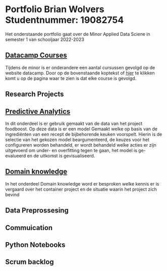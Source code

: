 # Portfolio Brian Wolvers Studentnummer: 19082754
Het onderstaande portfolio gaat over de Minor Applied Data Sciene in semester 1 van schooljaar 2022-2023
## [Datacamp Courses](https://github.com/BrianWolvers/ADS/blob/main/DatacampCourses.md)
Tijdens de minor is er onderandere een aantal cursussen gevolgd op de website datacamp. Door op de bovenstaande koptekst of [hier](https://github.com/BrianWolvers/ADS/blob/main/Datacamp_Courses.md) te klikken komt u op de pagina waar te zien is dat elke course is gevolgd.
## Research Projects


## [Predictive Analytics](https://github.com/BrianWolvers/ADS/blob/main/PredictiveModels.md)
In dit onderdeel is er gebruik gemaakt van de data van het project foodboost. Op deze data is er een model Gemaakt welke op basis van de ingrediënten van een recept de bijbehorende keuken voorspelt. Hierin is de selectie van het gekozen model beargumenteerd, de keuzes voor het configureren worden behandeld, er wordt behandeld welke acties er zijn uitgevoerd om under- en overfitting tegen te gaan, het model is ge-evalueerd en de uitkomst is gevisualiseerd.
## [Domain knowledge](https://github.com/BrianWolvers/ADS/blob/main/DomainKnowledge.md)
In het onderdeel Domain knowledge word er besproken welke kennis er is vergaard over het container project en de situatie waarin het project zich bevind
## Data Preprossesing

## Commuication

## Python Notebooks

## Scrum backlog 


